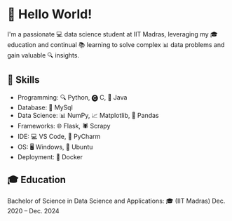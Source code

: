 # 👋 Hello World!

I'm a passionate 💻 data science student at IIT Madras, leveraging my 🎓 education and continual 📚 learning to solve complex 📊 data problems and gain valuable 🔍 insights.


## 🌟 Skills

- Programming: 🔍 Python, 🅒 C, 🐍 Java
- Database: 💾 MySql
- Data Science: 📊 NumPy, 📈 Matplotlib, 🐼 Pandas
- Frameworks: 🌐 Flask, 🕷️ Scrapy
- IDE: 💻 VS Code, 🐍 PyCharm
- OS: 🖥️ Windows, 🐧 Ubuntu
- Deployment: 🐳 Docker


## 🎓 Education

Bachelor of Science in Data Science and Applications: 🎓 (IIT Madras) Dec. 2020 – Dec. 2024
